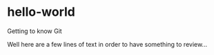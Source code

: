 # hello-world
Getting to know Git

Well here are a few lines of text in order to have something to review...
